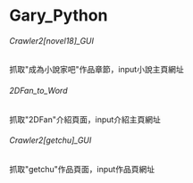 # Gary_Python
###### Crawler2[novel18]_GUI 
抓取"成為小說家吧"作品章節，input小說主頁網址

###### 2DFan_to_Word
抓取"2DFan"介紹頁面，input介紹主頁網址

###### Crawler2[getchu]_GUI
抓取"getchu"作品頁面，input作品頁網址